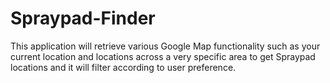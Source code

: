 # Spraypad-Finder
This application will retrieve various Google Map functionality such as your current location and locations across  a very specific area to get Spraypad locations and it will filter according to user preference.
